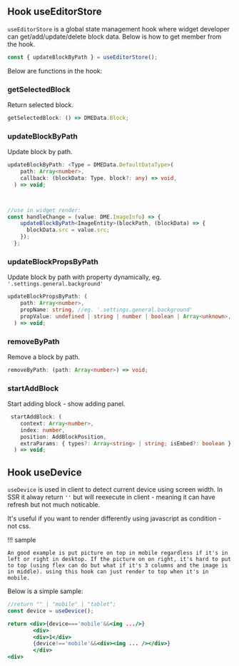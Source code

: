 ## Hook useEditorStore

`useEditorStore` is a global state management hook where widget developer can get/add/update/delete block data. Below is how to get member from the hook.

```typescript
const { updateBlockByPath } = useEditorStore();
```

Below are functions in the hook:

### getSelectedBlock

Return selected block.

```typescript
getSelectedBlock: () => DMEData.Block;
```

### updateBlockByPath

Update block by path.

```typescript
updateBlockByPath: <Type = DMEData.DefaultDataType>(
    path: Array<number>,
    callback: (blockData: Type, block?: any) => void,
  ) => void;



//use in widget render:
const handleChange = (value: DME.ImageInfo) => {
    updateBlockByPath<ImageEntity>(blockPath, (blockData) => {
      blockData.src = value.src;
    });
  };
```

### updateBlockPropsByPath

Update block by path with property dynamically, eg. `'.settings.general.background'`

```typescript
updateBlockPropsByPath: (
    path: Array<number>,
    propName: string, //eg. '.settings.general.background'
    propValue: undefined | string | number | boolean | Array<unknown>,
  ) => void;
```

### removeByPath

Remove a block by path.

```typescript
removeByPath: (path: Array<number>) => void;
```

### startAddBlock

Start adding block - show adding panel.

```typescript
 startAddBlock: (
    context: Array<number>,
    index: number,
    position: AddBlockPosition,
    extraParams: { types?: Array<string> | string; isEmbed?: boolean },
  ) => void;
```

## Hook useDevice

`useDevice` is used in client to detect current device using screen width. In SSR it alway return `''` but will reexecute in client - meaning it can have refresh but not much noticable.

It's useful if you want to render differently using javascript as condition - not css.

!!! sample

    An good example is put picture on top in mobile regardless if it's in left or right in desktop. If the picture on on right, it's hard to put to top (using flex can do but what if it's 3 columns and the image is in middle). using this hook can just render to top when it's in mobile.

Below is a simple sample:

```jsx
//return "" | "mobile" | "tablet";
const device = useDevice();

return <div>{device==='mobile'&&<img .../>}
        <div>
        <div>1</div>
        {device!=='mobile'&&<div><img ... /></div>}
        </div>
<div>
```
